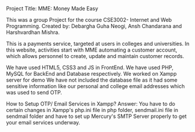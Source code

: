 Project Title: MME: Money Made Easy

This was a group Project for the course CSE3002- Internet and Web Programming.
Created by: Debargha Guha Neogi, Ansh Chandarana and Harshvardhan Mishra.

This is a payments service, targeted at users in colleges and universities. In this website, activities start with MME automating a customer account, which allows personnel to create, update and maintain customer records.

We have used HTML5, CSS3 and JS in FrontEnd.
We have used PHP, MySQL for BackEnd and Database respectively.
We worked on Xampp server for demo
We have not included the database file as it had some sensitive information like our personal and college email addresses which was used to send OTP.

How to Setup OTP/ Email Services in Xampp?
Answer: You have to do certain changes in Xampp's php.ini file in php folder, sendmail.ini file in sendmail folder and have to set up Mercury's SMTP Server properly to get your email services underway.
